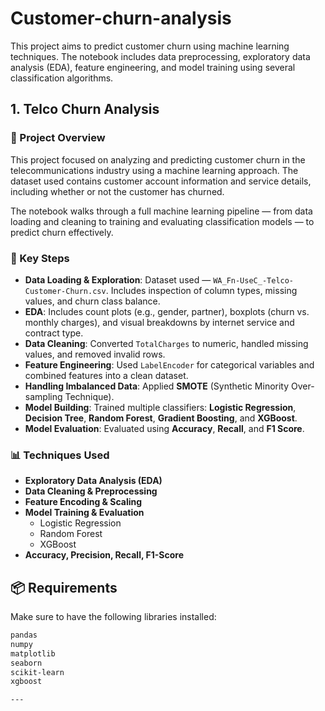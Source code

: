 # Customer-churn-analysis
This project aims to predict customer churn using machine learning techniques. The notebook includes data preprocessing, exploratory data analysis (EDA), feature engineering, and model training using several classification algorithms.

## 1. Telco Churn Analysis

### 🔎 Project Overview

This project focused on analyzing and predicting customer churn in the telecommunications industry using a machine learning approach. The dataset used contains customer account information and service details, including whether or not the customer has churned.

The notebook walks through a full machine learning pipeline — from data loading and cleaning to training and evaluating classification models — to predict churn effectively.

### 🚀 Key Steps

- **Data Loading & Exploration**: Dataset used — `WA_Fn-UseC_-Telco-Customer-Churn.csv`. Includes inspection of column types, missing values, and churn class balance.
- **EDA**: Includes count plots (e.g., gender, partner), boxplots (churn vs. monthly charges), and visual breakdowns by internet service and contract type.
- **Data Cleaning**: Converted `TotalCharges` to numeric, handled missing values, and removed invalid rows.
- **Feature Engineering**: Used `LabelEncoder` for categorical variables and combined features into a clean dataset.
- **Handling Imbalanced Data**: Applied **SMOTE** (Synthetic Minority Over-sampling Technique).
- **Model Building**: Trained multiple classifiers: **Logistic Regression**, **Decision Tree**, **Random Forest**, **Gradient Boosting**, and **XGBoost**.
- **Model Evaluation**: Evaluated using **Accuracy**, **Recall**, and **F1 Score**.

### 📊 Techniques Used

- **Exploratory Data Analysis (EDA)**
- **Data Cleaning & Preprocessing**
- **Feature Encoding & Scaling**
- **Model Training & Evaluation**
  - Logistic Regression
  - Random Forest
  - XGBoost
- **Accuracy, Precision, Recall, F1-Score**

## 📦 Requirements

Make sure to have the following libraries installed:

```bash
pandas
numpy
matplotlib
seaborn
scikit-learn
xgboost

---
